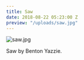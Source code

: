 ```yaml
---
title: Saw
date: 2018-08-22 05:23:00 Z
preview: "/uploads/saw.jpg"
---
```


![saw.jpg](/uploads/saw.jpg)

Saw by Benton Yazzie.